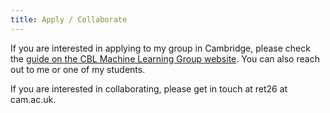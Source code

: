 ```yaml
---
title: Apply / Collaborate
---
```

If you are interested in applying to my group in Cambridge, please check the [guide on the CBL Machine Learning Group website](https://mlg.eng.cam.ac.uk/phd_programme_in_advanced_machine_learning/). You can also reach out to me or one of my students.

If you are interested in collaborating, please get in touch at ret26 at cam.ac.uk.
